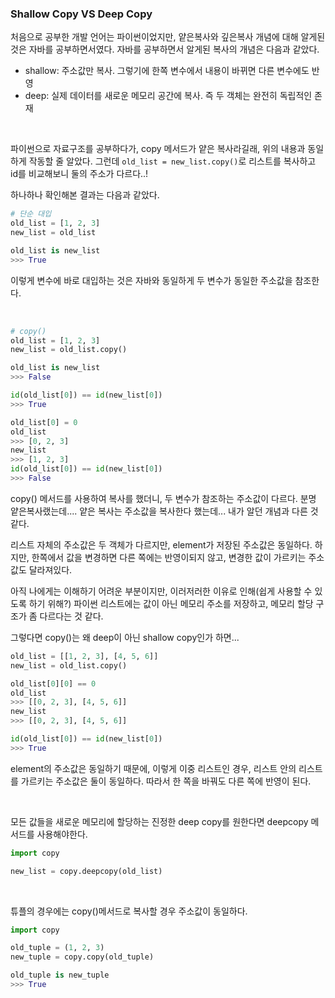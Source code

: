 ### Shallow Copy VS Deep Copy

처음으로 공부한 개발 언어는 파이썬이었지만, 얕은복사와 깊은복사 개념에 대해 알게된 것은 자바를 공부하면서였다. 자바를 공부하면서 알게된 복사의 개념은 다음과 같았다.
- shallow: 주소값만 복사. 그렇기에 한쪽 변수에서 내용이 바뀌면 다른 변수에도 반영
- deep: 실제 데이터를 새로운 메모리 공간에 복사. 즉 두 객체는 완전히 독립적인 존재
  
<br/>

파이썬으로 자료구조를 공부하다가, copy 메서드가 얕은 복사라길래, 위의 내용과 동일하게 작동할 줄 알았다. 그런데 `old_list = new_list.copy()`로 리스트를 복사하고 id를 비교해보니 둘의 주소가 다르다..!

하나하나 확인해본 결과는 다음과 같았다.

```python
# 단순 대입
old_list = [1, 2, 3]
new_list = old_list

old_list is new_list
>>> True
```
이렇게 변수에 바로 대입하는 것은 자바와 동일하게 두 변수가 동일한 주소값을 참조한다.

<br/>

```python
# copy()
old_list = [1, 2, 3]
new_list = old_list.copy()

old_list is new_list
>>> False

id(old_list[0]) == id(new_list[0])
>>> True

old_list[0] = 0
old_list
>>> [0, 2, 3]
new_list
>>> [1, 2, 3]
id(old_list[0]) == id(new_list[0])
>>> False
```
copy() 메서드를 사용하여 복사를 했더니, 두 변수가 참조하는 주소값이 다르다. 분명 얕은복사랬는데.... 얕은 복사는 주소값을 복사한다 했는데... 내가 알던 개념과 다른 것 같다. 

리스트 자체의 주소값은 두 객체가 다르지만, element가 저장된 주소값은 동일하다. 하지만, 한쪽에서 값을 변경하면 다른 쪽에는 반영이되지 않고, 변경한 값이 가르키는 주소값도 달라져있다.

아직 나에게는 이해하기 어려운 부분이지만, 이러저러한 이유로 인해(쉽게 사용할 수 있도록 하기 위해?) 파이썬 리스트에는 값이 아닌 메모리 주소를 저장하고, 메모리 할당 구조가 좀 다르다는 것 같다.

그렇다면 copy()는 왜 deep이 아닌 shallow copy인가 하면...
```python
old_list = [[1, 2, 3], [4, 5, 6]]
new_list = old_list.copy()

old_list[0][0] == 0
old_list
>>> [[0, 2, 3], [4, 5, 6]]
new_list
>>> [[0, 2, 3], [4, 5, 6]]

id(old_list[0]) == id(new_list[0])
>>> True
```
element의 주소값은 동일하기 때문에, 이렇게 이중 리스트인 경우, 리스트 안의 리스트를 가르키는 주소값은 둘이 동일하다. 따라서 한 쪽을 바꿔도 다른 쪽에 반영이 된다. 

<br/>

모든 값들을 새로운 메모리에 할당하는 진정한 deep copy를 원한다면 deepcopy 메서드를 사용해야한다.
```python
import copy

new_list = copy.deepcopy(old_list)
```

<br/>

튜플의 경우에는 copy()메서드로 복사할 경우 주소값이 동일하다. 
```python
import copy

old_tuple = (1, 2, 3)
new_tuple = copy.copy(old_tuple)

old_tuple is new_tuple
>>> True
```